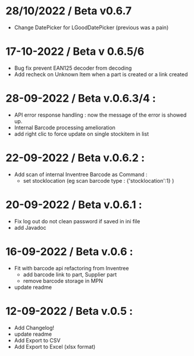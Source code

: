 # 28/10/2022 / Beta v0.6.7
  * Change DatePicker for LGoodDatePicker (previous was a pain)

# 17-10-2022 / Beta v 0.6.5/6
  * Bug fix prevent EAN125 decoder from decoding
  * Add recheck on Unknown Item when a part is created or a link created

# 28-09-2022 / Beta v.0.6.3/4 :
  * API error response handling : now the message of the error is showed up.
  * Internal Barcode processing amelioration
  * add right clic to force update on single stockitem in list

# 22-09-2022 / Beta v.0.6.2 :
  * Add scan of internal Inventree Barcode as Command : 
      -  set stocklocation (eg scan barcode type : {'stocklocation':1} )

# 20-09-2022 / Beta v.0.6.1 :
  * Fix log out do not clean password if saved in ini file
  * add Javadoc

# 16-09-2022 / Beta v.0.6 :
  * Fit with barcode api refactoring from Inventree 
      * add barcode link to part, Supplier part
      * remove barcode storage in MPN
  * update readme

# 12-09-2022 / Beta v.0.5 :
  * Add Changelog!
  * update readme
  * Add Export to CSV
  * Add Export to Excel (xlsx format)